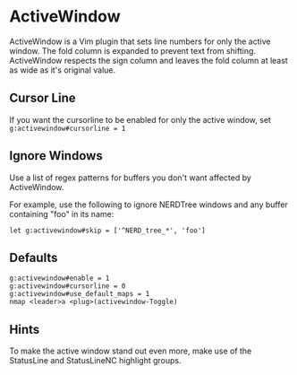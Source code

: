 # ActiveWindow
ActiveWindow is a Vim plugin that sets line numbers for only the active window.
The fold column is expanded to prevent text from shifting. ActiveWindow
respects the sign column and leaves the fold column at least as wide as it's
original value.

## Cursor Line
If you want the cursorline to be enabled for only the active window, set
`g:activewindow#cursorline = 1`

## Ignore Windows
Use a list of regex patterns for buffers you don't want affected by
ActiveWindow.

For example, use the following to ignore NERDTree windows and any buffer
containing "foo" in its name:
```
let g:activewindow#skip = ['^NERD_tree_*', 'foo']
```

## Defaults
```
g:activewindow#enable = 1
g:activewindow#cursorline = 0
g:activewindow#use_default_maps = 1
nmap <leader>a <plug>(activewindow-Toggle)
```

## Hints
To make the active window stand out even more, make use of the StatusLine and
StatusLineNC highlight groups.
